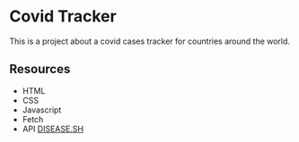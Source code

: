 # Covid Tracker

This is a project about a covid cases tracker for countries around the world.

## Resources
- HTML
- CSS
- Javascript
- Fetch
- API [DISEASE.SH](https://github.com/disease-sh/api)
